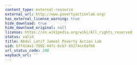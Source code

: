 ```yaml
---
content_type: external-resource
external_url: http://www.povertyactionlab.org/
has_external_license_warning: true
hide_download: true
hide_download_original: null
license: https://en.wikipedia.org/wiki/All_rights_reserved
status: valid
title: Abdul Latif Jameel Poverty Action Lab
uid: b7f414a1-7892-447c-bcb7-b5274cc0afb6
url_status_code: 200
wayback_url: ''
---
```

